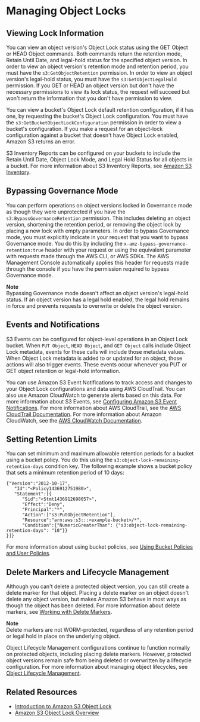 # Managing Object Locks<a name="object-lock-managing"></a>

## Viewing Lock Information<a name="object-lock-managing-view"></a>

You can view an object version's Object Lock status using the GET Object or HEAD Object commands\. Both commands return the retention mode, Retain Until Date, and legal\-hold status for the specified object version\. In order to view an object version's retention mode and retention period, you must have the `s3:GetObjectRetention` permission\. In order to view an object version's legal\-hold status, you must have the `s3:GetObjectLegalHold` permission\. If you GET or HEAD an object version but don't have the necessary permissions to view its lock status, the request will succeed but won't return the information that you don't have permission to view\.

You can view a bucket's Object Lock default retention configuration, if it has one, by requesting the bucket's Object Lock configuration\. You must have the `s3:GetBucketObjectLockConfiguration` permission in order to view a bucket's configuration\. If you make a request for an object\-lock configuration against a bucket that doesn't have Object Lock enabled, Amazon S3 returns an error\.

S3 Inventory Reports can be configured on your buckets to include the Retain Until Date, Object Lock Mode, and Legal Hold Status for all objects in a bucket\. For more information about S3 Inventory Reports, see [ Amazon S3 Inventory](storage-inventory.md)\.

## Bypassing Governance Mode<a name="object-lock-managing-bypass"></a>

You can perform operations on object versions locked in Governance mode as though they were unprotected if you have the `s3:BypassGovernanceRetention` permission\. This includes deleting an object version, shortening the retention period, or removing the object lock by placing a new lock with empty parameters\. In order to bypass Governance mode, you must explicitly indicate in your request that you want to bypass Governance mode\. You do this by including the `x-amz-bypass-governance-retention:true` header with your request or using the equivalent parameter with requests made through the AWS CLI, or AWS SDKs\. The AWS Management Console automatically applies this header for requests made through the console if you have the permission required to bypass Governance mode\.

**Note**  
Bypassing Governance mode doesn't affect an object version's legal\-hold status\. If an object version has a legal hold enabled, the legal hold remains in force and prevents requests to overwrite or delete the object version\.

## Events and Notifications<a name="object-lock-managing-events"></a>

S3 Events can be configured for object\-level operations in an Object Lock bucket\. When `PUT Object`, `HEAD Object`, and `GET Object` calls include Object Lock metadata, events for these calls will include those metadata values\. When Object Lock metadata is added to or updated for an object, those actions will also trigger events\. These events occur whenever you PUT or GET object retention or legal\-hold information\.

You can use Amazon S3 Event Notifications to track access and changes to your Object Lock configurations and data using AWS CloudTrail\. You can also use Amazon CloudWatch to generate alerts based on this data\. For more information about S3 Events, see [ Configuring Amazon S3 Event Notifications](NotificationHowTo.md)\. For more information about AWS CloudTrail, see the [AWS CloudTrail Documentation](https://docs.aws.amazon.com/cloudtrail/index.html)\. For more information about Amazon CloudWatch, see the [AWS CloudWatch Documentation](https://docs.aws.amazon.com/cloudwatch/index.html)\.

## Setting Retention Limits<a name="object-lock-managing-retention-limits"></a>

You can set minimum and maximum allowable retention periods for a bucket using a bucket policy\. You do this using the `s3:object-lock-remaining-retention-days` condition key\. The following example shows a bucket policy that sets a minimum retention period of 10 days:

```
{"Version":"2012-10-17",
   "Id":"<Policy1436912751980>",
   "Statement":[{
      "Sid":"<Stmt1436912698057>",
      "Effect":"Deny",
      "Principal":"*",
      "Action":["s3:PutObjectRetention"],
      "Resource":"arn:aws:s3:::<example-bucket>/*",
      "Condition":{"NumericGreaterThan": {"s3:object-lock-remaining-retention-days": "10"}}
}]}
```

For more information about using bucket policies, see [Using Bucket Policies and User Policies](using-iam-policies.md)\.

## Delete Markers and Lifecycle Management<a name="object-lock-managing-lifecycle"></a>

Although you can't delete a protected object version, you can still create a delete marker for that object\. Placing a delete marker on an object doesn't delete any object version, but makes Amazon S3 behave in most ways as though the object has been deleted\. For more information about delete markers, see [Working with Delete Markers](DeleteMarker.md)\.

**Note**  
Delete markers are not WORM\-protected, regardless of any retention period or legal hold in place on the underlying object\.

Object Lifecycle Management configurations continue to function normally on protected objects, including placing delete markers\. However, protected object versions remain safe from being deleted or overwritten by a lifecycle configuration\. For more information about managing object lifecycles, see [Object Lifecycle Management](object-lifecycle-mgmt.md)\.

## Related Resources<a name="object-lock-managing-related-resources"></a>
+ [Introduction to Amazon S3 Object Lock](object-lock.md)
+ [Amazon S3 Object Lock Overview](object-lock-overview.md)